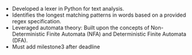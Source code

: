 - Developed a lexer in Python for text analysis.
- Identifies the longest matching patterns in words based on a provided regex specification.
- Leveraged automata theory: Built upon the concepts of Non-Deterministic Finite Automata (NFA) and Deterministic
Finite Automata (DFA).
- Must add milestone3 after deadline
